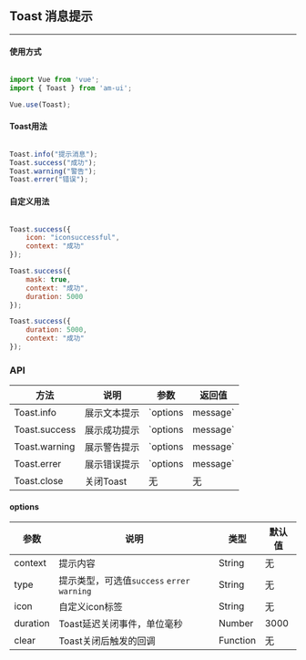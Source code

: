 <!--
 * @Author: Fone丶峰
 * @Date: 2019-10-22 11:32:29
 * @LastEditors: Fone丶峰
 * @LastEditTime: 2020-04-08 10:13:07
 * @Description: msg
 * @Email: qinrifeng@163.com
 * @Github: https://github.com/FoneQinrf
 -->

## Toast 消息提示
---

#### 使用方式

``` javascript

import Vue from 'vue';
import { Toast } from 'am-ui';

Vue.use(Toast);

```


#### Toast用法


``` javascript

Toast.info("提示消息");
Toast.success("成功");
Toast.warning("警告");
Toast.errer("错误");

```


#### 自定义用法


``` javascript

Toast.success({
    icon: "iconsuccessful",
    context: "成功"
});

Toast.success({
    mask: true,
    context: "成功",
    duration: 5000
});

Toast.success({
    duration: 5000,
    context: "成功"
});

```


### API
| 方法 | 说明 | 参数 | 返回值 |
|------|------------|------------|------------|
| Toast.info  | 展示文本提示     | `options | message`        | 无 |
| Toast.success  | 展示成功提示       | `options | message`      | 
| Toast.warning  | 展示警告提示      | `options | message`       | 无 | 
| Toast.errer  | 展示错误提示      | `options | message`   | 无 |
| Toast.close  | 关闭Toast     | 无       | 无 |

#### options
| 参数 | 说明 | 类型 | 默认值 |
|------|------------|------------|------------|
| context  | 提示内容     | String        | 无 |
| type  | 提示类型，可选值`success` `errer` `warning`   | String        | 无 |
| icon  | 自定义icon标签   | String        | 无 |
| duration  |  Toast延迟关闭事件，单位毫秒  | Number        | 3000 |
| clear  |  Toast关闭后触发的回调  | Function        | 无 |